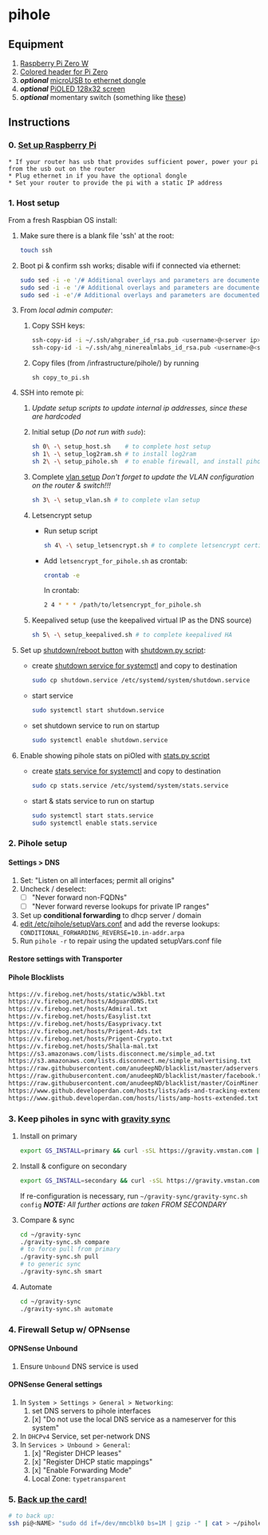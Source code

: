 # pihole

## Equipment

1. [Raspberry Pi Zero W](https://www.adafruit.com/product/3409)
2. [Colored header for Pi Zero](https://www.adafruit.com/product/3907)
3. _**optional**_ [microUSB to ethernet dongle](https://www.amazon.com/gp/product/B00RM3KXAU/)
4. _**optional**_ [PiOLED 128x32 screen](https://www.adafruit.com/product/3527)
5. _**optional**_ momentary switch (something like [these](https://www.amazon.com/Cylewet-Momentary-Button-Switch-CYT1078/dp/B0752RMB7Q/))

## Instructions

### 0. [Set up Raspberry Pi](https://learn.adafruit.com/pi-hole-ad-blocker-with-pi-zero-w?view=all#prepare-the-pi)

    * If your router has usb that provides sufficient power, power your pi from the usb out on the router
    * Plug ethernet in if you have the optional dongle
    * Set your router to provide the pi with a static IP address

### 1. Host setup

From a fresh Raspbian OS install:

1. Make sure there is a blank file 'ssh' at the root:

   ```sh
   touch ssh
   ```

2. Boot pi & confirm ssh works; disable wifi if connected via ethernet:

   ```sh
   sudo sed -i -e '/# Additional overlays and parameters are documented/a\' -e 'dtoverlay=disable-bt' /boot/config.txt
   sudo sed -i -e '/# Additional overlays and parameters are documented/a\' -e 'dtoverlay=disable-wifi' /boot/config.txt
   sudo sed -i -e'/# Additional overlays and parameters are documented/a\' -e '# Disable wifi' /boot/config.txt
   ```

3. From _local admin computer_:

   1. Copy SSH keys:

      ```sh
      ssh-copy-id -i ~/.ssh/ahgraber_id_rsa.pub <username>@<server ip>
      ssh-copy-id -i ~/.ssh/ahg_ninerealmlabs_id_rsa.pub <username>@<server ip>
      ```

   2. Copy files (from <git repo>/infrastructure/pihole/) by running

      ```sj
      sh copy_to_pi.sh
      ```

4. SSH into remote pi:

   1. _Update setup scripts to update internal ip addresses, since these are hardcoded_
   2. Initial setup (_Do not run with `sudo`_):

      ```sh
      sh 0\ -\ setup_host.sh    # to complete host setup
      sh 1\ -\ setup_log2ram.sh # to install log2ram
      sh 2\ -\ setup_pihole.sh  # to enable firewall, and install pihole
      ```

   3. Complete [vlan setup](https://engineerworkshop.com/blog/raspberry-pi-vlan-how-to-connect-your-rpi-to-multiple-networks/)
      _Don't forget to update the VLAN configuration on the router & switch!!!_

      ```sh
      sh 3\ -\ setup_vlan.sh # to complete vlan setup
      ```

   4. Letsencrypt setup

      - Run setup script

        ```sh
        sh 4\ -\ setup_letsencrypt.sh # to complete letsencrypt certification
        ```

      - Add `letsencrypt_for_pihole.sh` as crontab:

        ```sh
        crontab -e
        ```

        In crontab:

        ```sh
        2 4 * * * /path/to/letsencrypt_for_pihole.sh
        ```

   5. Keepalived setup (use the keepalived virtual IP as the DNS source)

      ```sh
      sh 5\ -\ setup_keepalived.sh # to complete keepalived HA
      ```

5. Set up [shutdown/reboot button](https://scruss.com/blog/2017/10/21/combined-restart-shutdown-button-for-raspberry-pi/) with [shutdown.py script](./scripts/shutdown.py):

   - create [shutdown service for systemctl](./scripts/shutdown.service) and copy to destination

     ```sh
     sudo cp shutdown.service /etc/systemd/system/shutdown.service
     ```

   - start service

     ```sh
     sudo systemctl start shutdown.service
     ```

   - set shutdown service to run on startup

     ```sh
     sudo systemctl enable shutdown.service
     ```

6. Enable showing pihole stats on piOled with [stats.py script](./scripts/stats.py)

   - create [stats service for systemctl](./scripts/stats.service) and copy to destination

     ```sh
     sudo cp stats.service /etc/systemd/system/stats.service
     ```

   - start & stats service to run on startup
     ```sh
     sudo systemctl start stats.service
     sudo systemctl enable stats.service
     ```

### 2. Pihole setup

#### Settings > DNS

1. Set: "Listen on all interfaces; permit all origins"
2. Uncheck / deselect:
   - [ ] "Never forward non-FQDNs"
   - [ ] "Never forward reverse lookups for private IP ranges"
3. Set up **conditional forwarding** to dhcp server / domain
4. [edit /etc/pihole/setupVars.conf](https://www.reddit.com/r/pihole/comments/a9ktnl/getting_pihole_to_do_reverse_lookup/) and add the reverse lookups:
   `CONDITIONAL_FORWARDING_REVERSE=10.in-addr.arpa`
5. Run `pihole -r` to repair using the updated setupVars.conf file

#### Restore settings with Transporter

#### Pihole Blocklists

```txt
https://v.firebog.net/hosts/static/w3kbl.txt
https://v.firebog.net/hosts/AdguardDNS.txt
https://v.firebog.net/hosts/Admiral.txt
https://v.firebog.net/hosts/Easylist.txt
https://v.firebog.net/hosts/Easyprivacy.txt
https://v.firebog.net/hosts/Prigent-Ads.txt
https://v.firebog.net/hosts/Prigent-Crypto.txt
https://v.firebog.net/hosts/Shalla-mal.txt
https://s3.amazonaws.com/lists.disconnect.me/simple_ad.txt
https://s3.amazonaws.com/lists.disconnect.me/simple_malvertising.txt
https://raw.githubusercontent.com/anudeepND/blacklist/master/adservers.txt
https://raw.githubusercontent.com/anudeepND/blacklist/master/facebook.txt
https://raw.githubusercontent.com/anudeepND/blacklist/master/CoinMiner.txt
https://www.github.developerdan.com/hosts/lists/ads-and-tracking-extended.txt
https://www.github.developerdan.com/hosts/lists/amp-hosts-extended.txt
```

### 3. Keep piholes in sync with [gravity sync](https://github.com/vmstan/gravity-sync)

<!-- * [pihole-cloudsync](https://github.com/stevejenkins/pihole-cloudsync) -->

1. Install on primary

   ```sh
   export GS_INSTALL=primary && curl -sSL https://gravity.vmstan.com | bash
   ```

2. Install & configure on secondary

   ```sh
   export GS_INSTALL=secondary && curl -sSL https://gravity.vmstan.com | bash
   ```

   If re-configuration is necessary, run `~/gravity-sync/gravity-sync.sh config`
   _**NOTE:** All further actions are taken FROM SECONDARY_

3. Compare & sync

   ```sh
   cd ~/gravity-sync
   ./gravity-sync.sh compare
   # to force pull from primary
   ./gravity-sync.sh pull
   # to generic sync
   ./gravity-sync.sh smart
   ```

4. Automate

   ```sh
   cd ~/gravity-sync
   ./gravity-sync.sh automate
   ```

### 4. Firewall Setup w/ OPNsense

#### OPNSense Unbound

1. Ensure `Unbound` DNS service is used

#### OPNSense General settings

1. In `System > Settings > General > Networking`:
   1. set DNS servers to pihole interfaces
   2. [x] "Do not use the local DNS service as a nameserver for this system"
2. In `DHCPv4` Service, set per-network DNS
3. In `Services > Unbound > General`:
   1. [x] "Register DHCP leases"
   2. [x] "Register DHCP static mappings"
   3. [x] "Enable Forwarding Mode"
   4. Local Zone: `typetransparent`

### 5. [Back up the card!](https://computers.tutsplus.com/articles/how-to-clone-raspberry-pi-sd-cards-using-the-command-line-in-os-x--mac-59911)

```sh
# to back up:
ssh pi@<NAME> "sudo dd if=/dev/mmcblk0 bs=1M | gzip -" | cat > ~/pihole_backup.gz
```